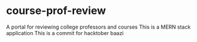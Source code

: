 # course-prof-review
A portal for reviewing college professors and courses
This is a MERN stack application
This is a commit for hacktober baazi



